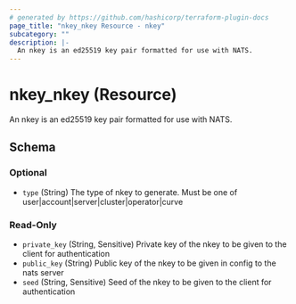 ```yaml
---
# generated by https://github.com/hashicorp/terraform-plugin-docs
page_title: "nkey_nkey Resource - nkey"
subcategory: ""
description: |-
  An nkey is an ed25519 key pair formatted for use with NATS.
---
```


# nkey_nkey (Resource)

An nkey is an ed25519 key pair formatted for use with NATS.



<!-- schema generated by tfplugindocs -->
## Schema

### Optional

- `type` (String) The type of nkey to generate. Must be one of user|account|server|cluster|operator|curve

### Read-Only

- `private_key` (String, Sensitive) Private key of the nkey to be given to the client for authentication
- `public_key` (String) Public key of the nkey to be given in config to the nats server
- `seed` (String, Sensitive) Seed of the nkey to be given to the client for authentication

